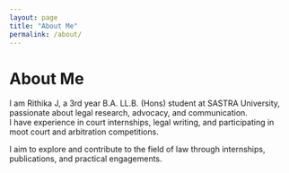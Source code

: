 ```yaml
---
layout: page
title: "About Me"
permalink: /about/
---
```


# About Me

I am Rithika J, a 3rd year B.A. LL.B. (Hons) student at SASTRA University, passionate about legal research, advocacy, and communication.  
I have experience in court internships, legal writing, and participating in moot court and arbitration competitions.  

I aim to explore and contribute to the field of law through internships, publications, and practical engagements.
